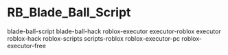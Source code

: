 # RB_Blade_Ball_Script
blade-ball-script blade-ball-hack roblox-executor executor-roblox executor roblox-hack roblox-scripts scripts-roblox roblox-executor-pc roblox-executor-free
